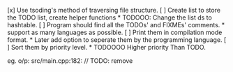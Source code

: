 [x] Use tsoding's method of traversing file structure.
[ ] Create list to store the TODO list, create helper functions
    * TODOOO: Change the list ds to hashtable.
[ ] Program should find all the TODOs' and FIXMEs' comments. 
    * support as many languages as possible.
[ ] Print them in compilation mode format.
    * Later add option to seperate them by the programming language.
[ ] Sort them by priority level. 
    * TODOOOO Higher priority Than TODO.

eg. o/p: src/main.cpp:182:     // TODO: remove

